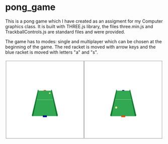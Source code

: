 # pong_game

This is a pong game which I have created as an assigment for my Computer graphics class.
It is built with THREE.js library, the files three.min.js and TrackballControls.js are standard files and were provided.

The game has to modes: single and multiplayer which can be chosen at the beginning of the game.
The red racket is moved with arrow keys and the blue racket is moved with letters "a" and "s".

![screeshot of the game](screenshot.png)
